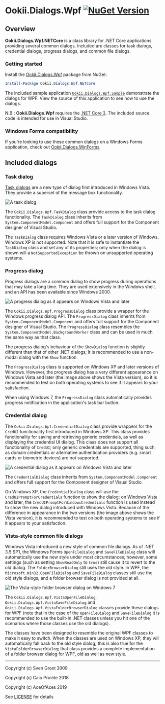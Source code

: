 # Ookii.Dialogs.Wpf [![NuGet Version](http://img.shields.io/nuget/v/Ookii.Dialogs.Wpf.NETCore.svg?style=flat)](https://www.nuget.org/packages/Ookii.Dialogs.Wpf.NETCore/)

## Overview

**Ookii.Dialogs.Wpf.NETCore** is a class library for .NET Core applications providing several common dialogs. Included are classes for task dialogs, credential dialogs, progress dialogs, and common file dialogs.

### Getting started

Install the [Ookii.Dialogs.Wpf](https://www.nuget.org/packages/Ookii.Dialogs.Wpf/) package from NuGet:

```powershell
Install-Package Ookii.Dialogs.Wpf.NETCore
```

The included sample application [`Ookii.Dialogs.Wpf.Sample`](sample/Ookii.Dialogs.Wpf.Sample/) demonstrate the dialogs for WPF. View the source of this application to see how to use the dialogs.

N.B.: **Ookii.Dialogs.Wpf** requires the [.NET Core 3](https://dotnet.microsoft.com/download/dotnet-core/3.0). The included source code is intended for use in Visual Studio.

### Windows Forms compatibility

If you're looking to use these common dialogs on a Windows Forms application, check out [Ookii.Dialogs.WinForms](https://github.com/caioproiete/ookii-dialogs-winforms).

## Included dialogs

### Task dialog

[Task dialogs](https://docs.microsoft.com/en-us/windows/desktop/Controls/task-dialogs-overview) are a new type of dialog first introduced in Windows Vista. They provide a superset of the message box functionality.

![A task dialog](assets/sample-task-dialog.png)

The `Ookii.Dialogs.Wpf.TaskDialog` class provide access to the task dialog functionality. The `TaskDialog` class inherits from `System.ComponentModel.Component` and offers full support for the Component designer of Visual Studio.

The `TaskDialog` class requires Windows Vista or a later version of Windows. Windows XP is not supported. Note that it is safe to instantiate the `TaskDialog` class and set any of its properties; only when the dialog is shown will a `NotSupportedException` be thrown on unsupported operating systems.

### Progress dialog

Progress dialogs are a common dialog to show progress during operations that may take a long time. They are used extensively in the Windows shell, and an API has been available since Windows 2000.

![A progress dialog as it appears on Windows Vista and later](assets/sample-progress-dialog.png)

The `Ookii.Dialogs.Wpf.ProgressDialog` class provide a wrapper for the Windows progress dialog API. The `ProgressDialog` class inherits from `System.ComponentModel.Component` and offers full support for the Component designer of Visual Studio. The `ProgressDialog` class resembles the `System.ComponentModel.BackgroundWorker` class and can be used in much the same way as that class.

The progress dialog's behaviour of the `ShowDialog` function is slightly different than that of other .NET dialogs; It is recommended to use a non-modal dialog with the `Show` function.

The `ProgressDialog` class is supported on Windows XP and later versions of Windows. However, the progress dialog has a very different appearance on Windows Vista and later (the image above shows the Vista version), so it is recommended to test on both operating systems to see if it appears to your satisfaction.

When using Windows 7, the `ProgressDialog` class automatically provides progress notification in the application's task bar button.

### Credential dialog

The `Ookii.Dialogs.Wpf.CredentialDialog` class provide wrappers for the `CredUI` functionality first introduced in Windows XP. This class provides functionality for saving and retrieving generic credentials, as well as displaying the credential UI dialog. This class does not support all functionality of `CredUI`; only generic credentials are supported, thing such as domain credentials or alternative authentication providers (e.g. smart cards or biometric devices) are not supported.

![A credential dialog as it appears on Windows Vista and later](assets/sample-credential-dialog.png)

The `CredentialDialog` class inherits from `System.ComponentModel.Component` and offers full support for the Component designer of Visual Studio.

On Windows XP, the `CredentialDialog` class will use the `CredUIPromptForCredentials` function to show the dialog; on Windows Vista and later, the `CredUIPromptForWindowsCredentials` function is used instead to show the new dialog introduced with Windows Vista. Because of the difference in appearance in the two versions (the image above shows the Vista version), it is recommended to test on both operating systems to see if it appears to your satisfaction.

### Vista-style common file dialogs

Windows Vista introduced a new style of common file dialogs. As of .NET 3.5 SP1, the Windows Forms `OpenFileDialog` and `SaveFileDialog` class will automatically use the new style under most circumstances; however, some settings (such as setting `ShowReadOnly` to `true`) still cause it to revert to the old dialog. The `FolderBrowserDialog` still uses the old style. In WPF, the `Microsoft.Win32.OpenFileDialog` and `SaveFileDialog` classes still use the old style dialogs, and a folder browser dialog is not provided at all.

![The Vista-style folder browser dialog on Windows 7](assets/sample-folderbrowser-dialog.png)

The `Ookii.Dialogs.Wpf.VistaOpenFileDialog`, `Ookii.Dialogs.Wpf.VistaSaveFileDialog` and `Ookii.Dialogs.Wpf.VistaFolderBrowserDialog` classes provide these dialogs for WPF (note that in the case of the `OpenFileDialog` and `SaveFileDialog` it is recommended to use the built-in .NET classes unless you hit one of the scenarios where those classes use the old dialogs).

The classes have been designed to resemble the original WPF classes to make it easy to switch. When the classes are used on Windows XP, they will automatically fall back to the old style dialog; this is also true for the `VistaFolderBrowserDialog`; that class provides a complete implementation of a folder browser dialog for WPF, old as well as new style.

---

Copyright (c) Sven Groot 2009

Copyright (c) Caio Proiete 2018

Copyright (c) AceOfAces 2019

See [LICENSE](LICENSE) for details
